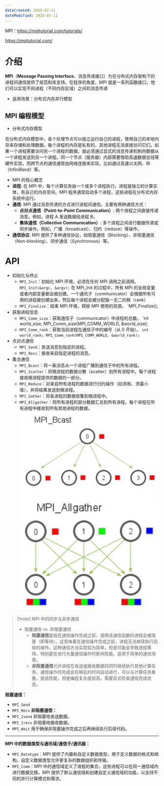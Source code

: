 ```yaml
---
dateCreated: 2025-07-11
dateModified: 2025-07-11
---
```


MPI：https://mpitutorial.com/tutorials/

https://mpitutorial.com/

# 介绍

**MPI**（**Message Passing Interface**，消息传递接口）为在分布式内存架构下的进程间通信提供了规范和库支持。在程序的角度，MPI 就是一系列函数接口，他们可以实现不同进程（不同内存区域）之间的消息传递

- 适用场景：分布式内存并行模型

## MPI 编程模型

- 分布式内存模型

在分布式内存模型中，各个处理节点可以独立运行自己的进程，使用自己的本地内存来存储和处理数据。每个进程的内存是私有的，其他进程无法直接访问它们。如果一个进程需要访问另一个进程的数据，就必须通过显式的消息传递机制将数据从一个进程发送到另一个进程。同一个节点（服务器）内部需要借助高速数据总线等硬件实现，而跨节点的通信通常由网络连接来实现，比如通过高速以太网、IB（InfiniBand）等。

- MPI 的核心概念
- **进程**: 在 MPI 中，每个计算任务由一个或多个进程执行。进程是独立的计算实体，有自己的内存空间。MPI 程序通常启动多个进程，这些进程在分布式内存系统中运行。
- **通信**: MPI 通过消息传递的方式进行进程间通信。主要有两种通信方式：
	- **点对点通信（Point-to-Point Communication）**: 两个进程之间直接传递消息。例如，进程 A 发送数据给进程 B。
	- **集体通信（Collective Communication）**: 多个进程之间进行数据传递或同步操作。例如，广播（broadcast）、归约（reduce）等操作。
- **通信协议**: MPI 提供了多种通信协议，如阻塞通信（Blocking）、非阻塞通信（Non-blocking）、同步通信（Synchronous）等。

# API

- 初始化与终止
    - `MPI_Init`：初始化 MPI 环境，必须在任何 MPI 调用之前调用。
        `MPI_Init(&argc, &argv);`
        在 MPI_Init 的过程中，所有 MPI 的全局变量或者内部变量都会被创建。一个通讯子（communicator）会根据所有可用的进程被创建出来，然后每个进程会被分配独一无二的秩（rank）
    - `MPI_Finalize`：结束 MPI 环境，释放 MPI 使用的资源。
        `MPI_Finalize();
- 获取进程信息
    - `MPI_Comm_size`：获取通信子（communicator）中进程的总数。
        `int world_size; MPI_Comm_size(MPI_COMM_WORLD, &world_size);
    - `MPI_Comm_rank`：获取当前进程在通信子中的编号（从 0 开始）。
        `int world_rank; MPI_Comm_rank(MPI_COMM_WORLD, &world_rank);`
- 点对点通信
    - `MPI_Send`：发送消息到指定的进程。
    - `MPI_Recv`：接收来自指定进程的消息。
- 集合通信
	- `MPI_Bcast`：将一条消息从一个进程广播到通信子中的所有进程。
	- `MPI_Scatter`：将根进程的数据分散（scatter）到所有进程中。每个进程接收根进程提供的数据的一部分。
	- `MPI_Reduce`：对来自所有进程的数据进行归约操作（如求和、求最小值），并将结果发送到根进程。
	- `MPI_Gather`：将各进程的数据收集到根进程中。
	- `MPI_Allgather`：将所有进程的部分数据汇总到所有进程。每个进程在所有进程中接收到所有其他进程的数据。
![](assets/MPI.assets/image-20250711202716443.png)
![](assets/MPI.assets/image-20250711202731787.png)

> [!note] MPI 中的同步与异步通信
> - 阻塞通信 vs. 非阻塞通信
> 	- **阻塞通信**是指在通信操作完成之前，调用该通信函数的进程会被阻塞（即等待）。这意味着在通信操作完成之前，进程无法继续执行后续的操作。这种通信方法实现较为简单，但是可能会导致进程等待，特别是在进行大量通信操作时影响性能。适用于简单的通信场景。
> 	- **非阻塞通信**允许进程在发送或接收数据的同时继续执行其他计算任务。通信操作的完成会在稍后的时间自动进行，可以与计算任务重叠，提高性能，但是编程复杂度较高，需要显式检查通信完成状态。

**阻塞通信：**
- `MPI_Send`
- `MPI_Recv`
**非阻塞通信：**
- `MPI_Isend` 非阻塞地发送数据。
- `MPI_Irecv` 非阻塞地接收数据。
- `MPI_Wait` 用于确保非阻塞操作完成之后再继续执行后续代码。
---
**MPI 中的数据类型与通讯域/通信子/通讯器：**
- `MPI_Datatype`：MPI 提供了内置和自定义数据类型，用于定义数据的格式和结构。自定义数据类型允许更复杂的数据组织和传输。
- `MPI_Comm`：MPI 中的通信域定义了进程的集合，这些进程可以在同一通信域内进行数据交换。MPI 提供了默认通信域和创建自定义通信域的功能，以支持不同的并行计算模式和需求。
